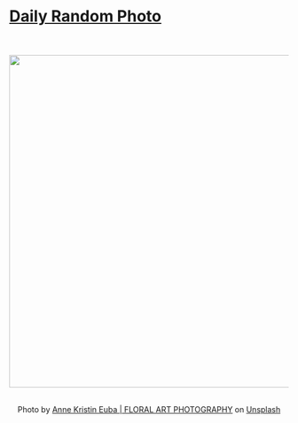 # [Daily Random Photo](https://www.dailyrandomphoto.com/)

<div align="center">
  <br>
  <br>
  <a href="https://www.dailyrandomphoto.com/p/2024/2024-10-16/"><img src="https://images.unsplash.com/photo-1708347853984-28d1c046926a?crop=entropy&cs=tinysrgb&fit=max&fm=jpg&ixid=M3w3NzUwOHwwfDF8cmFuZG9tfHx8fHx8fHx8MTcyOTAzOTE4NHw&ixlib=rb-4.0.3&q=80&w=1080" width="600px"></a>
  <br>
  <br>
  <p class="has-text-grey">Photo by <a href="https://unsplash.com/@anne_kristin_euba?utm_source=Daily%20Random%20Photo&amp;utm_medium=referral" target="_blank" rel="noopener noreferrer">Anne Kristin Euba | FLORAL ART PHOTOGRAPHY</a> on <a href="https://unsplash.com/photos/a-bunch-of-flowers-that-are-on-a-table-WGzRGDQkmH4?utm_source=Daily%20Random%20Photo&amp;utm_medium=referral" target="_blank" rel="noopener noreferrer">Unsplash</a></p>
</div>
